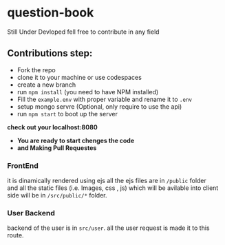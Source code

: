 # question-book

Still Under Devloped fell free to contribute in any field

## Contributions step:

- Fork the repo
- clone it to your machine or use codespaces
- create a new branch
- run `npm install` (you need to have NPM installed)
- Fill the `example.env` with proper variable and rename it to `.env`
- setup mongo servre (Optional, only require to use the api)
- run `npm start` to boot up the server

**check out your localhost:8080**

- **You are ready to start chenges the code**
- **and Making Pull Requestes**

### FrontEnd

it is dinamically rendered using ejs all the ejs files are in `/public` folder  
and all the static files (i.e. Images, css , js) which will be avilable into client side will be in `/src/public/*` folder.

### User Backend

backend of the user is in `src/user`.
all the user request is made it to this route.
